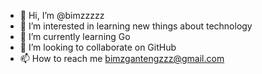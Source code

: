 - 👋 Hi, I’m @bimzzzzz
- 👀 I’m interested in learning new things about technology 
- 🌱 I’m currently learning Go
- 💞️ I’m looking to collaborate on GitHub
- 📫 How to reach me bimzgantengzzz@gmail.com

<!---
bimzzzzz/bimzzzzz is a ✨ special ✨ repository because its `README.md` (this file) appears on your GitHub profile.
You can click the Preview link to take a look at your changes.
--->
